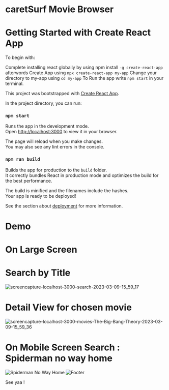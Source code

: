 # caretSurf Movie Browser

# Getting Started with Create React App

To begin with:

Complete installing react globally by using npm install `-g create-react-app` afterwords Create App using `npx create-react-app my-app` Change your directory to my-app using `cd my-app` To Run the app write `npm start` in your terminal.


This project was bootstrapped with [Create React App](https://github.com/facebook/create-react-app).

In the project directory, you can run:

### `npm start`

Runs the app in the development mode.\
Open [http://localhost:3000](http://localhost:3000) to view it in your browser.

The page will reload when you make changes.\
You may also see any lint errors in the console.


### `npm run build`

Builds the app for production to the `build` folder.\
It correctly bundles React in production mode and optimizes the build for the best performance.

The build is minified and the filenames include the hashes.\
Your app is ready to be deployed!

See the section about [deployment](https://facebook.github.io/create-react-app/docs/deployment) for more information.

# Demo


# On Large Screen
# Search by Title
![screencapture-localhost-3000-search-2023-03-09-15_59_17](https://user-images.githubusercontent.com/113019349/224243963-df35d4f8-d2fa-45a6-bf91-0b7c8d2a7b7e.png)




# Detail View for chosen movie
![screencapture-localhost-3000-movies-The-Big-Bang-Theory-2023-03-09-15_59_36](https://user-images.githubusercontent.com/113019349/224244105-86afa396-0057-426a-afa0-918da699b572.png)



# On Mobile Screen Search : Spiderman no way home



![Spiderman No Way Home](https://user-images.githubusercontent.com/113019349/224274893-8f29a507-8358-478b-977a-41dbc62cfb1c.png)
![Footer](https://user-images.githubusercontent.com/113019349/224274944-5b258c1f-a442-428d-a4c5-7503a793749f.png)



See yaa !
